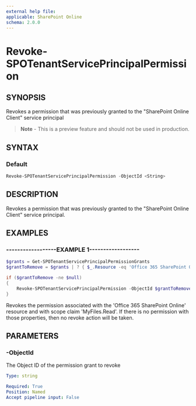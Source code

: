```yaml
---
external help file:
applicable: SharePoint Online
schema: 2.0.0
---
```

# Revoke-SPOTenantServicePrincipalPermission

## SYNOPSIS
Revokes a permission that was previously granted to the "SharePoint Online Client" service principal

> **Note** - This is a preview feature and should not be used in production.

## SYNTAX

### Default
```powershell
Revoke-SPOTenantServicePrincipalPermission -ObjectId <String>
```

## DESCRIPTION
Revokes a permission that was previously granted to the "SharePoint Online Client" service principal.

## EXAMPLES

### ------------------EXAMPLE 1------------------
```powershell
$grants = Get-SPOTenantServicePrincipalPermissionGrants
$grantToRemove = $grants | ? { $_.Resource -eq 'Office 365 SharePoint Online' -and $_.Scope -eq 'MyFiles.Read' } | Select-Object -First 1

if ($grantToRemove -ne $null)
{
    Revoke-SPOTenantServicePrincipalPermission -ObjectId $grantToRemove.ObjectId
}
```

Revokes the permission associated with the 'Office 365 SharePoint Online' resource and with scope claim 'MyFiles.Read'. 
If there is no permission with those properties, then no revoke action will be taken.

## PARAMETERS

### -ObjectId
The Object ID of the permission grant to revoke

```yaml
Type: string

Required: True
Position: Named
Accept pipeline input: False
```
